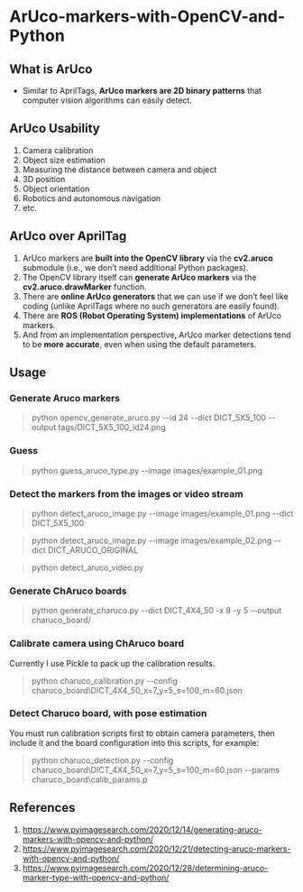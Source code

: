 # ArUco-markers-with-OpenCV-and-Python

## What is ArUco
- Similar to AprilTags, **ArUco markers are 2D binary patterns** that computer 
vision algorithms can easily detect.

## ArUco Usability
1. Camera calibration
1. Object size estimation
1. Measuring the distance between camera and object
1. 3D position
1. Object orientation
1. Robotics and autonomous navigation
1. etc.

## ArUco over AprilTag
1. ArUco markers are **built into the OpenCV library** via the **cv2.aruco** 
submodule (i.e., we don’t need additional Python packages).
1. The OpenCV library itself can **generate ArUco markers** via the 
**cv2.aruco.drawMarker** function.
1. There are **online ArUco generators** that we can use if we don’t feel like 
coding (unlike AprilTags where no such generators are easily found).
1. There are **ROS (Robot Operating System) implementations** of ArUco markers.
1. And from an implementation perspective, ArUco marker detections tend to be 
**more accurate**, even when using the default parameters.

## Usage

### Generate Aruco markers

> python opencv_generate_aruco.py --id 24 --dict DICT_5X5_100 --output tags/DICT_5X5_100_id24.png

### Guess 

> python guess_aruco_type.py --image images/example_01.png

### Detect the markers from the images or video stream

> python detect_aruco_image.py --image images/example_01.png --dict DICT_5X5_100

> python detect_aruco_image.py --image images/example_02.png --dict DICT_ARUCO_ORIGINAL

> python detect_aruco_video.py

### Generate ChAruco boards

> python generate_charuco.py --dict DICT_4X4_50 -x 8 -y 5 --output charuco_board/

### Calibrate camera using ChAruco board

Currently I use Pickle to pack up the calibration results.

> python charuco_calibration.py --config charuco_board\DICT_4X4_50_x=7_y=5_s=100_m=60.json

### Detect Charuco board, with pose estimation

You must run calibration scripts first to obtain camera parameters, then include it and the board configuration into this scripts, for example:

> python charuco_detection.py --config charuco_board\DICT_4X4_50_x=7_y=5_s=100_m=60.json --params charuco_board\calib_params.p

## References
1. https://www.pyimagesearch.com/2020/12/14/generating-aruco-markers-with-opencv-and-python/
1. https://www.pyimagesearch.com/2020/12/21/detecting-aruco-markers-with-opencv-and-python/
1. https://www.pyimagesearch.com/2020/12/28/determining-aruco-marker-type-with-opencv-and-python/
